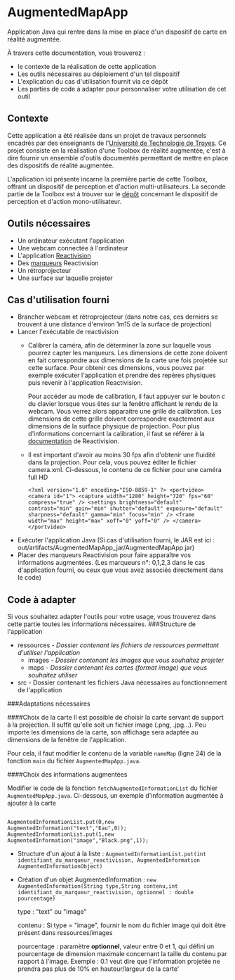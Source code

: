 # AugmentedMapApp

Application Java qui rentre dans la mise en place d'un dispositif de carte en réalité augmentée.

À travers cette documentation, vous trouverez :
- le contexte de la réalisation de cette application
- Les outils nécessaires au déploiement d'un tel dispositif
- L'explication du cas d'utilisation fournit via ce dépôt
- Les parties de code à adapter pour personnaliser votre utilisation de cet outil
## Contexte

Cette application a été réalisée dans un projet de travaux personnels encadrés par des enseignants de l'[Université de Technologie de Troyes](https://www.utt.fr/). Ce projet consiste en la réalisation d'une Toolbox de réalité augmentée, c'est à dire fournir un ensemble d'outils documentés permettant de mettre en place des dispositifs de réalité augmentée. 

L'application ici présente incarne la première partie de cette Toolbox, offrant un dispositif de perception et d'action multi-utilisateurs. La seconde partie de la Toolbox est à trouver sur le [dépôt](https://github.com/guibzy/AugmentedMobileApp) concernant le dispositif de perception et d'action mono-utilisateur.  

## Outils nécessaires

- Un ordinateur exécutant l'application
- Une webcam connectée à l'ordinateur
- L'application [Reactivision](http://reactivision.sourceforge.net/#files)
- Des [marqueurs](https://github.com/mkalten/reacTIVision/blob/master/symbols/amoeba/default.pdf) Reactivision
- Un rétroprojecteur
- Une surface sur laquelle projeter


## Cas d'utilisation fourni
- Brancher webcam et rétroprojecteur (dans notre cas, ces derniers se trouvent à une distance d'environ 1m15 de la surface de projection)
- Lancer l'exécutable de reactivision
    - Calibrer la caméra, afin de déterminer la zone sur laquelle vous pourrez capter les marqueurs. Les dimensions de cette zone doivent en fait correspondre aux dimensions de la carte une fois projetée sur cette surface. Pour obtenir ces dimensions, vous pouvez par exemple exécuter l'application et prendre des repères physiques puis revenir à l'application Reactivision.
    
        Pour accéder au mode de calibration, il faut appuyer sur le bouton *c* du clavier lorsque vous êtes sur la fenêtre affichant le rendu de la webcam. Vous verrez alors apparaitre une grille de calibration. Les dimensions de cette grille doivent correspondre exactement aux dimensions de la surface physique de projection. Pour plus d'informations concernant la calibration, il faut se référer à la [documentation](https://github.com/mkalten/reacTIVision#calibration-and-distortion) de Reactivision.
    - Il est important d'avoir au moins 30 fps afin d'obtenir une fluidité dans la projection. Pour cela, vous pouvez éditer le fichier camera.xml. Ci-dessous, le contenu de ce fichier pour une caméra full HD
        
        `<?xml version="1.0" encoding="ISO-8859-1" ?>
            <portvideo>
                <camera id="1">
                    <capture width="1280" height="720" fps="60" compress="true" />
                    <settings brightness="default" contrast="min" gain="min" shutter="default" exposure="default" sharpness="default" gamma="min" focus="min" />
                    <frame width="max" height="max" xoff="0" yoff="0" />
                </camera>
            </portvideo>`
- Exécuter l'application Java (Si cas d'utilisation fourni, le JAR est ici : out/artifacts/AugmentedMapApp_jar/AugmentedMapApp.jar)
- Placer des marqueurs Reactivision pour faire apparaître vos informations augmentées. (Les marqueurs n°: 0,1,2,3 dans le cas d'application fourni, ou ceux que vous avez associés directement dans le code)
        

## Code à adapter

Si vous souhaitez adapter l'outils pour votre usage, vous trouverez dans cette partie toutes les informations nécessaires.
###Structure de l'application
- ressources - *Dossier contenant les fichiers de ressources permettant d'utiliser l'application*
    - images - *Dossier contenant les images que vous souhaitez projeter*
    - maps - *Dossier contenant les cartes (format image) que vous souhaitez utiliser*
- src - Dossier contenant les fichiers Java nécessaires au fonctionnement de l'application

###Adaptations nécessaires

####Choix de la carte
Il est possible de choisir la carte servant de support à la projection. Il suffit qu'elle soit un fichier image (.png, .jpg...). Peu importe les dimensions de la carte, son affichage sera adaptée au dimensions de la fenêtre de l'application.

Pour cela, il faut modifier le contenu de la variable `nameMap` (ligne 24) de la fonction `main` du fichier `AugmentedMapApp.java`.

####Choix des informations augmentées

Modifier le code de la fonction `fetchAugmentedInformationList` du fichier `AugmentedMapApp.java`. Ci-dessous, un exemple d'information augmentée à ajouter à la carte
<pre><code>
AugmentedInformationList.put(0,new AugmentedInformation("text","Eau",0));
AugmentedInformationList.put(1,new AugmentedInformation("image","Black.png",1));
</code></pre>


- Structure d'un ajout à la liste : `AugmentedInformationList.put(int identifiant_du_marqueur_reactivision, AugmentedInformation AugmentedInformationObject)`

- Création d'un objet AugmentedInformation :
`new AugmentedInformation(String type,String contenu,int identifiant_du_marqueur_reactivision, optionnel : double pourcentage)`

    type : "text" ou "image"

    contenu : Si type = "image", fournir le nom du fichier image qui doit être présent dans ressources/images

    pourcentage : paramètre **optionnel**, valeur entre 0 et 1, qui défini un pourcentage de dimension maximale concernant la taille du contenu par rapport à l'image. Exemple : 0.1 veut dire que l'information projetée ne prendra pas plus de 10% en hauteur/largeur de la carte'